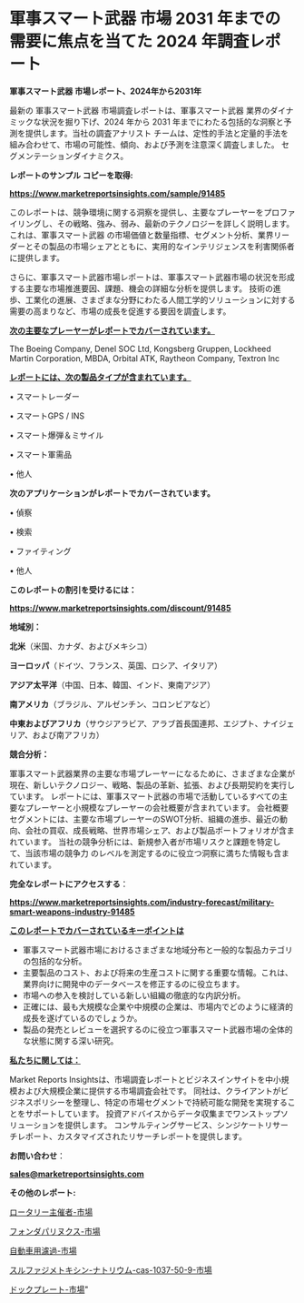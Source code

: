 # 軍事スマート武器 市場 2031 年までの需要に焦点を当てた 2024 年調査レポート

<strong>軍事スマート武器 市場レポート、2024年から2031年</strong>

最新の 軍事スマート武器 市場調査レポートは、軍事スマート武器 業界のダイナミックな状況を掘り下げ、2024 年から 2031 年までにわたる包括的な洞察と予測を提供します。当社の調査アナリスト チームは、定性的手法と定量的手法を組み合わせて、市場の可能性、傾向、および予測を注意深く調査しました。 セグメンテーションダイナミクス。



<strong>レポートのサンプル コピーを取得:</strong> <a href=https://www.marketreportsinsights.com/sample/91485>

<strong><u>https://www.marketreportsinsights.com/sample/91485</u></strong></a>

このレポートは、競争環境に関する洞察を提供し、主要なプレーヤーをプロファイリングし、その戦略、強み、弱み、最新のテクノロジーを詳しく説明します。 これは、軍事スマート武器 の市場価値と数量指標、セグメント分析、業界リーダーとその製品の市場シェアとともに、実用的なインテリジェンスを利害関係者に提供します。

さらに、軍事スマート武器市場レポートは、軍事スマート武器市場の状況を形成する主要な市場推進要因、課題、機会の詳細な分析を提供します。 技術の進歩、工業化の進展、さまざまな分野にわたる人間工学的ソリューションに対する需要の高まりなど、市場の成長を促進する要因を調査します。



<strong><u>次の主要なプレーヤーがレポートでカバーされています。</u></strong>

The Boeing Company, Denel SOC Ltd, Kongsberg Gruppen, Lockheed Martin Corporation, MBDA, Orbital ATK, Raytheon Company, Textron Inc



<strong><u><b>レポートには、次の製品タイプが含まれています。</b></u></strong>

• スマートレーダー

• スマートGPS / INS

• スマート爆弾＆ミサイル

• スマート軍需品

• 他人



<strong><b>次のアプリケーションがレポートでカバーされています。</b></strong>

• 偵察

• 検索

• ファイティング

• 他人



<strong><b>このレポートの割引を受けるには：</b></strong><a href=https://www.marketreportsinsights.com/discount/91485>

<strong><u>https://www.marketreportsinsights.com/discount/91485</u></strong></a>



<strong>地域別：</strong>



<strong>北米</strong>（米国、カナダ、およびメキシコ）



<strong>ヨーロッパ</strong>（ドイツ、フランス、英国、ロシア、イタリア）



<strong>アジア太平洋</strong>（中国、日本、韓国、インド、東南アジア）



<strong>南アメリカ</strong>（ブラジル、アルゼンチン、コロンビアなど）



<strong>中東およびアフリカ</strong>（サウジアラビア、アラブ首長国連邦、エジプト、ナイジェリア、および南アフリカ）



<strong>競合分析：</strong>

軍事スマート武器業界の主要な市場プレーヤーになるために、さまざまな企業が現在、新しいテクノロジー、戦略、製品の革新、拡張、および長期契約を実行しています。 レポートには、軍事スマート武器の市場で活動しているすべての主要なプレーヤーと小規模なプレーヤーの会社概要が含まれています。 会社概要セグメントには、主要な市場プレーヤーのSWOT分析、組織の進歩、最近の動向、会社の買収、成長戦略、世界市場シェア、および製品ポートフォリオが含まれています。 当社の競争分析には、新規参入者が市場リスクと課題を特定して、当該市場の競争力 のレベルを測定するのに役立つ洞察に満ちた情報も含まれています。



<strong>完全なレポートにアクセスする</strong>：

<a href=https://www.marketreportsinsights.com/industry-forecast/military-smart-weapons-industry-91485>

<strong><u>https://www.marketreportsinsights.com/industry-forecast/military-smart-weapons-industry-91485</u></strong></a>



<strong><u><b>このレポートでカバーされているキーポイントは</b></u></strong>
<ul>
  <li>軍事スマート武器市場におけるさまざまな地域分布と一般的な製品カテゴリの包括的な分析。</li>
  <li>主要製品のコスト、および将来の生産コストに関する重要な情報。これは、業界向けに開発中のデータベースを修正するのに役立ちます。</li>
  <li>市場への参入を検討している新しい組織の徹底的な内訳分析。</li>
  <li>正確には、最も大規模な企業や中規模の企業は、市場内でどのように経済的成長を遂げているのでしょうか。</li>
  <li>製品の発売とレビューを選択するのに役立つ軍事スマート武器市場の全体的な状態に関する深い研究。</li>
</ul>


<strong><u><b>私たちに関しては：</b></u></strong>

Market Reports Insightsは、市場調査レポートとビジネスインサイトを中小規模および大規模企業に提供する市場調査会社です。 同社は、クライアントがビジネスポリシーを整理し、特定の市場セグメントで持続可能な開発を実現することをサポートしています。 投資アドバイスからデータ収集までワンストップソリューションを提供します。 コンサルティングサービス、シンジケートリサーチレポート、カスタマイズされたリサーチレポートを提供します。



<strong><b>お問い合わせ</b></strong>：

<a href=mailto:sales@marketreportsinsights.com>

<strong><u>sales@marketreportsinsights.com</u></strong></a>



<strong>その他のレポート:</strong>

<a href=https://www.linkedin.com/pulse/ロータリー主催者-市場-2023-総利益と主要ベンダー-2030-consumer-connection-collective-360-z1nsf/>ロータリー主催者-市場</a>

<a href=https://www.linkedin.com/pulse/フォンダパリヌクス-市場-2023-収益と成長ドライバー-2030-18xmf/>フォンダパリヌクス-市場</a>

<a href=https://www.linkedin.com/pulse/自動車用濾過-市場-2023-最新の-cagr-および成長分析-2030-ulaif/>自動車用濾過-市場</a>

<a href=https://www.linkedin.com/pulse/スルファジメトキシン-ナトリウム-cas-1037-50-9-市場-2023-8cmgf/>スルファジメトキシン-ナトリウム-cas-1037-50-9-市場</a>

<a href=https://www.linkedin.com/pulse/ドックプレート-市場-2023-最新の-cagr-および成長分析-2030-kulhf/>ドックプレート-市場</a>"
